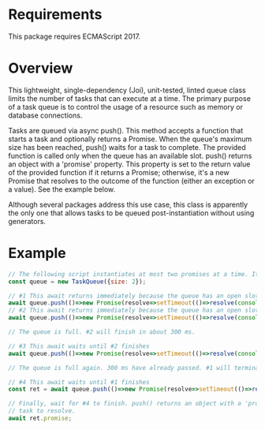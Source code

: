 # Requirements

This package requires ECMAScript 2017.

# Overview

This lightweight, single-dependency (Joi), unit-tested, linted queue class limits the number of tasks that can execute
at a time. The primary purpose of a task queue is to control the usage of a resource such as memory or database
connections.

Tasks are queued via async push(). This method accepts a function that starts a task and optionally returns a Promise.
When the queue's maximum size has been reached, push() waits for a task to complete. The provided function is called
only when the queue has an available slot. push() returns an object with a 'promise' property. This property is set to
the return value of the provided function if it returns a Promise; otherwise, it's a new Promise that resolves to the
outcome of the function (either an exception or a value). See the example below.

Although several packages address this use case, this class is apparently the only one that allows tasks to be queued
post-instantiation without using generators.

# Example

```js
// The following script instantiates at most two promises at a time. It outputs roughly: 2, 1, 4, 3
const queue = new TaskQueue({size: 2});

// #1 This await returns immediately because the queue has an open slot. It doesn't wait for the task to complete.
await queue.push(()=>new Promise(resolve=>setTimeout(()=>resolve(console.log('1 '+Date.now())), 400)));
// #2 This await returns immediately because the queue has an open slot.
await queue.push(()=>new Promise(resolve=>setTimeout(()=>resolve(console.log('2 '+Date.now())), 300)));

// The queue is full. #2 will finish in about 300 ms.

// #3 This await waits until #2 finishes
await queue.push(()=>new Promise(resolve=>setTimeout(()=>resolve(console.log('3 '+Date.now())), 200)));

// The queue is full again. 300 ms have already passed. #1 will terminate in about 100 ms, leaving #3 in the queue.

// #4 This await waits until #1 finishes
const ret = await queue.push(()=>new Promise(resolve=>setTimeout(()=>resolve(console.log('4 '+Date.now())), 100)));

// Finally, wait for #4 to finish. push() returns an object with a 'promise' property so you can wait for the queued
// task to resolve.
await ret.promise;
```
